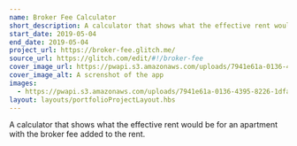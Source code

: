 ```yaml
---
name: Broker Fee Calculator
short_description: A calculator that shows what the effective rent would be for an apartment with the broker fee added to the rent.
start_date: 2019-05-04
end_date: 2019-05-04
project_url: https://broker-fee.glitch.me/
source_url: https://glitch.com/edit/#!/broker-fee
cover_image_url: https://pwapi.s3.amazonaws.com/uploads/7941e61a-0136-4395-8226-1dfa56067b59
cover_image_alt: A screnshot of the app
images:
  - https://pwapi.s3.amazonaws.com/uploads/7941e61a-0136-4395-8226-1dfa56067b59
layout: layouts/portfolioProjectLayout.hbs
---
```


A calculator that shows what the effective rent would be for an apartment with the broker fee added to the rent.
